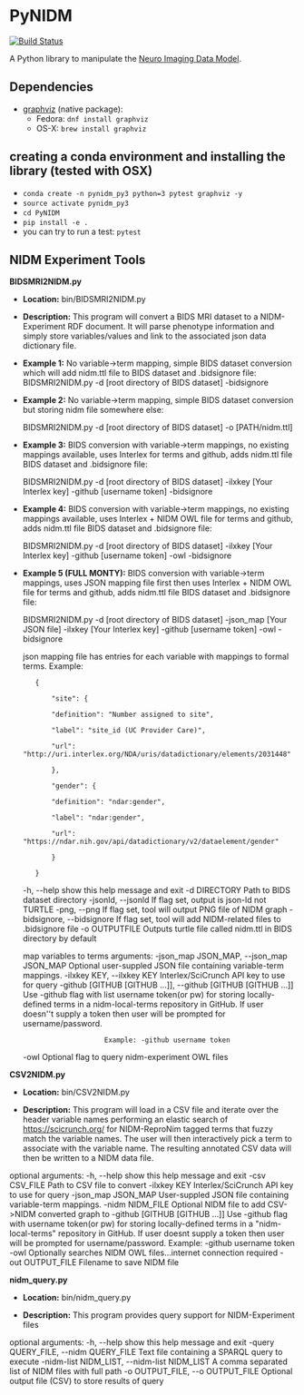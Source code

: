 # PyNIDM

[![Build Status](https://travis-ci.org/incf-nidash/PyNIDM.svg?branch=master)](https://travis-ci.org/incf-nidash/PyNIDM)

A Python library to manipulate the [Neuro Imaging Data Model](http://nidm.nidash.org). 

## Dependencies

* [graphviz](http://graphviz.org) (native package):
   * Fedora: `dnf install graphviz`
   * OS-X: `brew install graphviz`


## creating a conda environment and installing the library (tested with OSX)
  * `conda create -n pynidm_py3 python=3 pytest graphviz -y`
  * `source activate pynidm_py3`
  * `cd PyNIDM`
  * `pip install -e .`
  *  you can try to run a test: `pytest`

## NIDM Experiment Tools

**BIDSMRI2NIDM.py**
* **Location:** bin/BIDSMRI2NIDM.py 

* **Description:** This program will convert a BIDS MRI dataset to a NIDM-Experiment RDF document.  It will parse phenotype information and simply store variables/values and link to the associated json data dictionary file.

* **Example 1:** No variable->term mapping, simple BIDS dataset conversion which will add nidm.ttl file to BIDS dataset and .bidsignore file:
	 BIDSMRI2NIDM.py -d [root directory of BIDS dataset] -bidsignore
	 
* **Example 2:** No variable->term mapping, simple BIDS dataset conversion but storing nidm file somewhere else: 

	 BIDSMRI2NIDM.py -d [root directory of BIDS dataset] -o [PATH/nidm.ttl] 

* **Example 3:** BIDS conversion with variable->term mappings, no existing mappings available, uses Interlex for terms and github, adds nidm.ttl file BIDS dataset and .bidsignore file: 

	 BIDSMRI2NIDM.py -d [root directory of BIDS dataset] -ilxkey [Your Interlex key] -github [username token] -bidsignore  

* **Example 4:** BIDS conversion with variable->term mappings, no existing mappings available, uses Interlex + NIDM OWL file for terms and github, adds nidm.ttl file BIDS dataset and .bidsignore file: 

	 BIDSMRI2NIDM.py -d [root directory of BIDS dataset] -ilxkey [Your Interlex key] -github [username token] -owl -bidsignore  

* **Example 5 (FULL MONTY):** BIDS conversion with variable->term mappings, uses JSON mapping file first then uses Interlex + NIDM OWL file for terms and github, adds nidm.ttl file BIDS dataset and .bidsignore file: 

	 BIDSMRI2NIDM.py -d [root directory of BIDS dataset] -json_map [Your JSON file] -ilxkey [Your Interlex key] -github [username token] -owl -bidsignore

	 json mapping file has entries for each variable with mappings to formal terms.  Example:  

    	 { 

    		 "site": { 

			 "definition": "Number assigned to site", 

			 "label": "site_id (UC Provider Care)", 

			 "url": "http://uri.interlex.org/NDA/uris/datadictionary/elements/2031448" 

			 }, 

			 "gender": { 

			 "definition": "ndar:gender", 

			 "label": "ndar:gender", 

			 "url": "https://ndar.nih.gov/api/datadictionary/v2/dataelement/gender" 

			 } 

    	 }
		 
    -h, --help            show this help message and exit
	-d DIRECTORY          Path to BIDS dataset directory
	-jsonld, --jsonld     If flag set, output is json-ld not TURTLE
	-png, --png           If flag set, tool will output PNG file of NIDM graph
	-bidsignore, --bidsignore
	                      If flag set, tool will add NIDM-related files to .bidsignore file
	-o OUTPUTFILE         Outputs turtle file called nidm.ttl in BIDS directory by default

	map variables to terms arguments:
	-json_map JSON_MAP, --json_map JSON_MAP
	                      Optional user-suppled JSON file containing variable-term mappings.
	-ilxkey KEY, --ilxkey KEY
	                      Interlex/SciCrunch API key to use for query
	-github [GITHUB [GITHUB ...]], --github [GITHUB [GITHUB ...]]
	                      Use -github flag with list username token(or pw) for storing locally-defined terms in a
	                      nidm-local-terms repository in GitHub.  If user doesn''t supply a token then user will be prompted for username/password.
                        
	                      Example: -github username token
	-owl                  Optional flag to query nidm-experiment OWL files

**CSV2NIDM.py**
* **Location:** bin/CSV2NIDM.py 

* **Description:** This program will load in a CSV file and iterate over the header variable
names performing an elastic search of https://scicrunch.org/ for NIDM-ReproNim
tagged terms that fuzzy match the variable names. The user will then
interactively pick a term to associate with the variable name. The resulting
annotated CSV data will then be written to a NIDM data file.

optional arguments:
  -h, --help            show this help message and exit
  -csv CSV_FILE         Path to CSV file to convert
  -ilxkey KEY           Interlex/SciCrunch API key to use for query
  -json_map JSON_MAP    User-suppled JSON file containing variable-term
                        mappings.
  -nidm NIDM_FILE       Optional NIDM file to add CSV->NIDM converted graph to
  -github [GITHUB [GITHUB ...]]
                        Use -github flag with username token(or pw) for
                        storing locally-defined terms in a "nidm-local-terms"
                        repository in GitHub. If user doesnt supply a token
                        then user will be prompted for username/password.
                        Example: -github username token
  -owl                  Optionally searches NIDM OWL files...internet
                        connection required
  -out OUTPUT_FILE      Filename to save NIDM file

**nidm_query.py**
* **Location:** bin/nidm_query.py

* **Description:** This program provides query support for NIDM-Experiment files

optional arguments:
  -h, --help            show this help message and exit
  -query QUERY_FILE, --nidm QUERY_FILE
                        Text file containing a SPARQL query to execute
  -nidm-list NIDM_LIST, --nidm-list NIDM_LIST
                        A comma separated list of NIDM files with full path
  -o OUTPUT_FILE, --o OUTPUT_FILE
                        Optional output file (CSV) to store results of query

